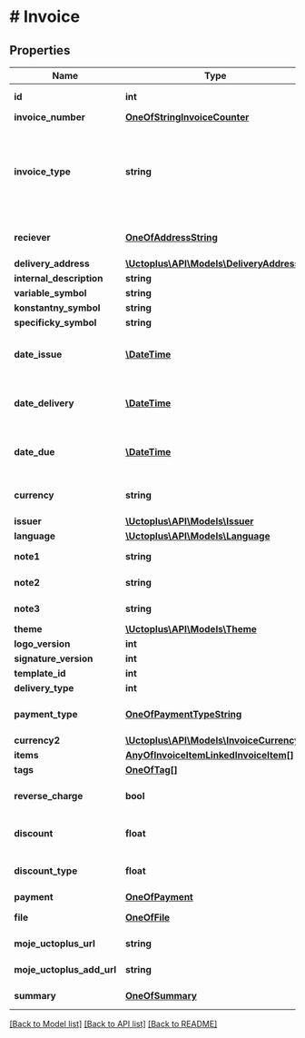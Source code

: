 # # Invoice

## Properties

Name | Type | Description | Notes
------------ | ------------- | ------------- | -------------
**id** | **int** |  | [optional] [readonly] 
**invoice_number** | [**OneOfStringInvoiceCounter**](OneOfStringInvoiceCounter.md) |  | 
**invoice_type** | **string** | * &#x60;INVOICE&#x60; - Invocie * &#x60;PROFORMA_INVOICE&#x60; - Proforma Invoice * &#x60;DODACI_LIST&#x60; - Dodací list * &#x60;PRICE_QUOTATION&#x60; - Price Quotation | 
**reciever** | [**OneOfAddressString**](OneOfAddressString.md) | If filled new Address in Contact List will be created! | 
**delivery_address** | [**\Uctoplus\API\Models\DeliveryAddress**](DeliveryAddress.md) |  | [optional] 
**internal_description** | **string** |  | [optional] 
**variable_symbol** | **string** |  | [optional] 
**konstantny_symbol** | **string** |  | [optional] 
**specificky_symbol** | **string** |  | [optional] 
**date_issue** | [**\DateTime**](\DateTime.md) | Date in format parsable by PHP DateTime Class (eg.: yyyy-mm-dd) | 
**date_delivery** | [**\DateTime**](\DateTime.md) | Date in format parsable by PHP DateTime Class (eg.: yyyy-mm-dd) | [optional] 
**date_due** | [**\DateTime**](\DateTime.md) | Date in format parsable by PHP DateTime Class (eg.: yyyy-mm-dd) | [optional] 
**currency** | **string** | Currency of invoice, format corresponds to [ISO 4217](https://www.iso.org/iso-4217-currency-codes.html) | [default to 'EUR']
**issuer** | [**\Uctoplus\API\Models\Issuer**](Issuer.md) |  | 
**language** | [**\Uctoplus\API\Models\Language**](Language.md) |  | 
**note1** | **string** | Markdown language allowed. | [optional] 
**note2** | **string** | Markdown language allowed. | [optional] 
**note3** | **string** | Markdown language allowed. | [optional] 
**theme** | [**\Uctoplus\API\Models\Theme**](Theme.md) |  | [optional] 
**logo_version** | **int** | ID from [Účto+](https://moje.uctoplus.sk) | [optional] 
**signature_version** | **int** | ID from [Účto+](https://moje.uctoplus.sk) | [optional] 
**template_id** | **int** | ID from [Účto+](https://moje.uctoplus.sk) | [optional] 
**delivery_type** | **int** | ID from [Účto+](https://moje.uctoplus.sk) | [optional] 
**payment_type** | [**OneOfPaymentTypeString**](OneOfPaymentTypeString.md) | If filled new PaymentType it will be created! | 
**currency2** | [**\Uctoplus\API\Models\InvoiceCurrency2**](InvoiceCurrency2.md) |  | [optional] 
**items** | [**AnyOfInvoiceItemLinkedInvoiceItem[]**](AnyOfInvoiceItemLinkedInvoiceItem.md) | Items in invoice | 
**tags** | [**OneOfTag[]**](OneOfTag.md) | Tags | [optional] 
**reverse_charge** | **bool** |  | [optional] [default to false]
**discount** | **float** |  | [optional] [default to 0.0]
**discount_type** | **float** | 0 - none 1 - percentage of price | [optional] [default to 0]
**payment** | [**OneOfPayment**](OneOfPayment.md) |  | [optional] 
**file** | [**OneOfFile**](OneOfFile.md) |  | [optional] [readonly] 
**moje_uctoplus_url** | **string** |  | [optional] [readonly] 
**moje_uctoplus_add_url** | **string** |  | [optional] [readonly] 
**summary** | [**OneOfSummary**](OneOfSummary.md) |  | [optional] [readonly] 

[[Back to Model list]](../../README.md#documentation-for-models) [[Back to API list]](../../README.md#documentation-for-api-endpoints) [[Back to README]](../../README.md)


